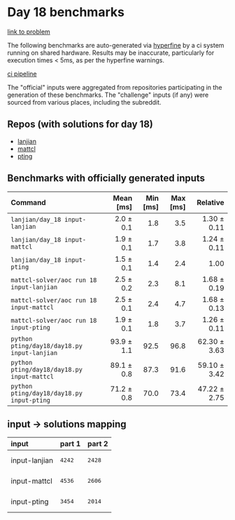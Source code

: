 # Day 18 benchmarks

[link to problem](http://adventofcode.com/2022/day/18)

The following benchmarks are auto-generated via [hyperfine](https://github.com/sharkdp/hyperfine) by a ci system running on shared hardware. Results may be inaccurate, particularly for execution times < 5ms, as per the hyperfine warnings.

[ci pipeline](http://ci.papercode.net:8080/teams/aoc2022/pipelines/aoc-compare-2022)

The "official" inputs were aggregated from repositories participating in the generation of these benchmarks. The "challenge" inputs (if any) were sourced from various places, including the subreddit.

## Repos (with solutions for day 18)


- [lanjian](https://github.com/LanJian/aoc-2022)
- [mattcl](https://github.com/mattcl/aoc2022)
- [pting](https://github.com/pting/aoc2022)

## Benchmarks with officially generated inputs
| Command | Mean [ms] | Min [ms] | Max [ms] | Relative |
|:---|---:|---:|---:|---:|
| `lanjian/day_18 input-lanjian` | 2.0 ± 0.1 | 1.8 | 3.5 | 1.30 ± 0.11 |
| `lanjian/day_18 input-mattcl` | 1.9 ± 0.1 | 1.7 | 3.8 | 1.24 ± 0.11 |
| `lanjian/day_18 input-pting` | 1.5 ± 0.1 | 1.4 | 2.4 | 1.00 |
| `mattcl-solver/aoc run 18 input-lanjian` | 2.5 ± 0.2 | 2.3 | 8.1 | 1.68 ± 0.19 |
| `mattcl-solver/aoc run 18 input-mattcl` | 2.5 ± 0.1 | 2.4 | 4.7 | 1.68 ± 0.13 |
| `mattcl-solver/aoc run 18 input-pting` | 1.9 ± 0.1 | 1.8 | 3.7 | 1.26 ± 0.11 |
| `python pting/day18/day18.py input-lanjian` | 93.9 ± 1.1 | 92.5 | 96.8 | 62.30 ± 3.63 |
| `python pting/day18/day18.py input-mattcl` | 89.1 ± 0.8 | 87.3 | 91.6 | 59.10 ± 3.42 |
| `python pting/day18/day18.py input-pting` | 71.2 ± 0.8 | 70.0 | 73.4 | 47.22 ± 2.75 |

## input -> solutions mapping
|input|part 1|part 2|
|:---|:---|:---|
|input-lanjian|<pre>4242</pre>|<pre>2428</pre>|
|input-mattcl|<pre>4536</pre>|<pre>2606</pre>|
|input-pting|<pre>3454</pre>|<pre>2014</pre>|
